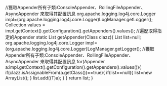 //獲取Appender所有子類:ConsoleAppender、RollingFileAppender、AsyncAppender 來取得其配置訊息
org.apache.logging.log4j.core.Logger impl=(org.apache.logging.log4j.core.Logger)LogManager.getLogger();
Collection<Appender> values = impl.getContext().getConfiguration().getAppenders().values();
//遍歷取得指定的Appender
 static <T extends Appender> List<T> getAppender(Class<T> clazz){
		List<T> list=null;
		org.apache.logging.log4j.core.Logger impl=(org.apache.logging.log4j.core.Logger)LogManager.getLogger();
		//獲取Appender所有子類:ConsoleAppender、RollingFileAppender、AsyncAppender 來取得其配置訊息
		for(Appender a:impl.getContext().getConfiguration().getAppenders().values()){
			if(clazz.isAssignableFrom(a.getClass())==true){
				if(list==null){
					list=new ArrayList<T>();
				}
				list.add((T)a);
			}
		}
		return list;
	}
